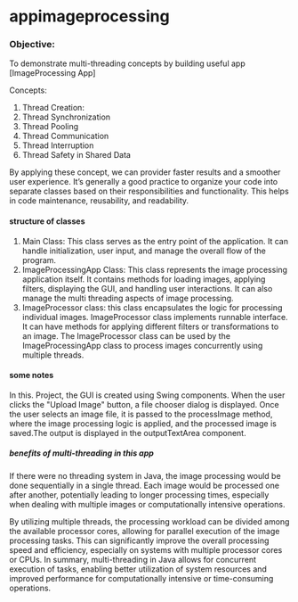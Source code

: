 # appimageprocessing
### Objective:
To demonstrate multi-threading concepts by building useful app [ImageProcessing App]

Concepts:
1. Thread Creation:
2. Thread Synchronization
3. Thread Pooling
4. Thread Communication
5. Thread Interruption
6. Thread Safety in Shared Data

By applying these concept, we can provider faster results and a smoother user experience.
It’s generally a good practice to organize your code into separate classes based on their responsibilities and functionality. This helps in code maintenance, reusability, and readability. 

#### structure of classes

1. Main Class: This class serves as the entry point of the application. It can handle initialization, user input, and manage the overall flow of the program.
2. ImageProcessingApp Class: This class represents the image processing application itself. It contains methods for loading images, applying filters, displaying the GUI, and handling user interactions. It can also manage the multi threading aspects of image processing.
3. ImageProcessor class: this class encapsulates the logic for processing individual images. ImageProcessor class implements runnable interface.  It can have methods for applying different filters or transformations to an image. The ImageProcessor class can be used by the ImageProcessingApp class to process images concurrently using multiple threads.

#### some notes
In this. Project, the GUI is created using Swing components.
When the user clicks the "Upload Image" button, a file chooser dialog is displayed. Once the user selects an image file, it is passed to the processImage method, where the image processing logic is applied, and the processed image is saved.The output is displayed in the outputTextArea component.

##### benefits of multi-threading in this app
If there were no threading system in Java, the image processing would be done sequentially in a single thread. Each image would be processed one after another, potentially leading to longer processing times, especially when dealing with multiple images or computationally intensive operations.

By utilizing multiple threads, the processing workload can be divided among the available processor cores, allowing for parallel execution of the image processing tasks. This can significantly improve the overall processing speed and efficiency, especially on systems with multiple processor cores or CPUs.
In summary, multi-threading in Java allows for concurrent execution of tasks, enabling better utilization of system resources and improved performance for computationally intensive or time-consuming operations.


